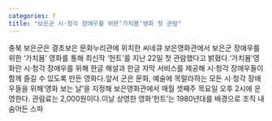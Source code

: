 ```yaml
---
categories: f
title: "보은군 시·청각 장애우를 위한‘가치봄’영화 첫 관람"
---
```

충북 보은군은 결초보은 문화누리관에 위치한 씨네큐 보은영화관에서 보은군 장애우를 위한 ‘가치봄’ 영화를 통해 최신작 ‘헌트’를 지난 22일 첫 관람했다고 밝혔다.‘가치봄’영화란 시·청각 장애우를 위해 한글 해설과 한글 자막 서비스를 제공해 시·청각 장애우들이 함께 즐길 수 있도록 만든 영화다.앞서 군은 문화, 예술에 목말라하는 모든 시·청각 장애우들을 위해‘영화 보는 날’을 지정해 보은영화관에서 매월 셋째주 목요일 오후 2시에 운영한다. 관람료는 2,000원이다.이날 상영한 영화‘헌트’는 1980년대를 배경으로 조직 내 숨어든 스파